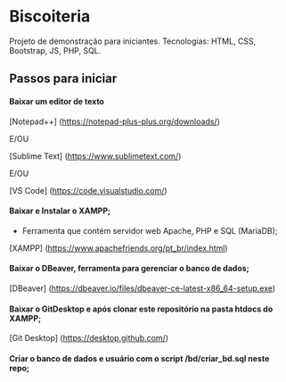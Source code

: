 # Biscoiteria
Projeto de demonstração para iniciantes. Tecnologias: HTML, CSS, Bootstrap, JS, PHP, SQL.


## Passos para iniciar

#### Baixar um editor de texto

[Notepad++] (https://notepad-plus-plus.org/downloads/)

E/OU  

[Sublime Text] (https://www.sublimetext.com/)

E/OU  

[VS Code] (https://code.visualstudio.com/)


#### Baixar e Instalar o XAMPP; 
- Ferramenta que contém servidor web Apache, PHP e SQL (MariaDB);

[XAMPP] (https://www.apachefriends.org/pt_br/index.html)


#### Baixar o DBeaver, ferramenta para gerenciar o banco de dados;

[DBeaver] (https://dbeaver.io/files/dbeaver-ce-latest-x86_64-setup.exe)


#### Baixar o GitDesktop e após clonar este repositório na pasta htdocs do XAMPP;

[Git Desktop] (https://desktop.github.com/)


#### Criar o banco de dados e usuário com o script /bd/criar_bd.sql neste repo;


